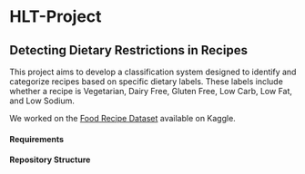# HLT-Project
## Detecting Dietary Restrictions in Recipes
This project aims to develop a classification system  designed to identify and categorize recipes based on specific dietary labels. These labels include whether a recipe is Vegetarian, Dairy Free, Gluten Free, Low Carb, Low Fat, and Low Sodium.

We worked on the [Food Recipe Dataset](https://www.kaggle.com/datasets/snehallokesh31096/recipe/data) available on Kaggle.

#### Requirements


#### Repository Structure





